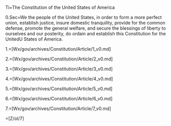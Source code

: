 Ti=The Constitution of the United States of America

0.Sec=We the people of the United States, in order to form a more perfect union, establish justice, insure domestic tranquility, provide for the common defense, promote the general welfare, and secure the blessings of liberty to ourselves and our posterity, do ordain and establish this Constitution for the UnitedU States of America.

1.=[Wx/gov/archives/Constitution/Article/1_v0.md] 

2.=[Wx/gov/archives/Constitution/Article/2_v0.md] 

3.=[Wx/gov/archives/Constitution/Article/3_v0.md] 

4.=[Wx/gov/archives/Constitution/Article/4_v0.md] 

5.=[Wx/gov/archives/Constitution/Article/5_v0.md] 

6.=[Wx/gov/archives/Constitution/Article/6_v0.md] 

7.=[Wx/gov/archives/Constitution/Article/7_v0.md]

=[Z/ol/7]